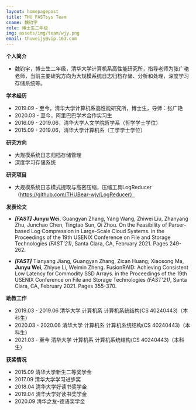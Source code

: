 ```yaml
---
layout: homepagepost
title: THU FASTsys Team
cname: 魏钧宇
role: 博士生二年级
img: assets/img/team/wjy.png
email: thuweijy@vip.163.com
---
```

**个人简介**
* 魏钧宇，博士生二年级，清华大学计算机系高性能研究所，指导老师为张广艳老师，当前主要研究方向为大规模系统日志归档存储、分析和处理，深度学习存储系统等。

**学术经历**
* 2019.09 - 至今，清华大学计算机系高性能研究所，博士生，导师：张广艳
* 2020.03 - 至今，阿里巴巴学术合作实习生
* 2016.09 - 2019.06，清华大学人文学院哲学系（哲学学士学位）
* 2015.09 - 2019.06，清华大学计算机系（工学学士学位）

**研究方向**
* 大规模系统日志归档存储管理
* 深度学习存储系统

**研究项目**
* 大规模系统日志模式提取与高密压缩，压缩工具LogReducer（https://github.com/THUBear-wjy/LogReducer）

**发表论文**
* ***[FAST]*** **Junyu Wei**, Guangyan Zhang, Yang Wang, Zhiwei Liu, Zhanyang Zhu, Junchao Chen, Tingtao Sun, Qi Zhou. On the Feasibility of Parser-based Log Compression in Large-Scale Cloud Systems. in the Proceedings of the 19th USENIX Conference on File and Storage Technologies *(FAST'21)*, Santa Clara, CA, February 2021. Pages 249-262.

* ***[FAST]*** Tianyang Jiang, Guangyan Zhang, Zican Huang, Xiaosong Ma, **Junyu Wei**, Zhiyue Li, Weimin Zheng. FusionRAID: Achieving Consistent Low Latency for Commodity SSD Arrays. in the Proceedings of the 19th USENIX Conference on File and Storage Technologies *(FAST'21)*, Santa Clara, CA, February 2021. Pages 355-370.

**助教工作**
* 2019.03 - 2019.06 清华大学 计算机系 计算机系统结构(CS 40240443)（本科生）
* 2020.03 - 2020.06 清华大学 计算机系 计算机系统结构(CS 40240443)（本科生）
* 2021.03 - 至今 清华大学 计算机系 计算机系统结构(CS 40240443)（本科生）

**获奖情况**
* 2015.09 清华大学新生二等奖学金
* 2017.09 清华大学学习进步奖
* 2018.04 清华大学好读书奖学金
* 2019.04 清华大学好读书奖学金
* 2020.09 清华之友-德语奖学金